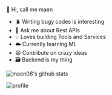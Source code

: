

 :man:  Hi, call me maen

- :beetle: Writing bugy codes is interesting
- :snake: Ask me about Rest APIs
- :bulb: Loves building Tools and Services
- :cloud:  Currently learning ML
- :smile:  Contribute on crazy ideas
- :card_file_box: Backend is my thing

![maen08's github stats](https://github-readme-stats.vercel.app/api?username=maen08)

![profile](https://komarev.com/ghpvc/?username=maen08)

